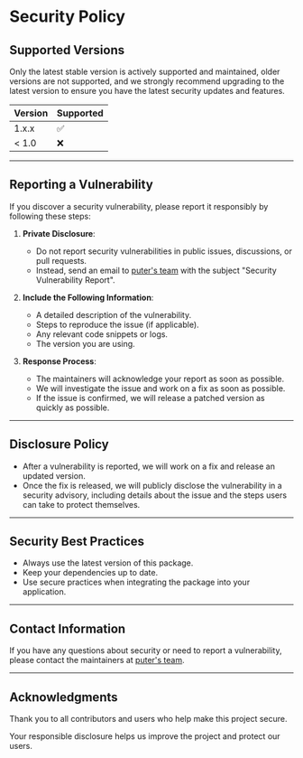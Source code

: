 # Security Policy

## Supported Versions

Only the latest stable version is actively supported and maintained, older versions are not supported, and we strongly recommend upgrading to the latest version to ensure you have the latest security updates and features.

| Version | Supported          |
| ------- | ------------------ |
| 1.x.x   | :white_check_mark: |
| < 1.0   | :x:                |

---

## Reporting a Vulnerability

If you discover a security vulnerability, please report it responsibly by following these steps:

1. **Private Disclosure**:
   - Do not report security vulnerabilities in public issues, discussions, or pull requests.
   - Instead, send an email to [puter's team](mailto:hey@puter.com) with the subject "Security Vulnerability Report".

2. **Include the Following Information**:
   - A detailed description of the vulnerability.
   - Steps to reproduce the issue (if applicable).
   - Any relevant code snippets or logs.
   - The version you are using.

3. **Response Process**:
   - The maintainers will acknowledge your report as soon as possible.
   - We will investigate the issue and work on a fix as soon as possible.
   - If the issue is confirmed, we will release a patched version as quickly as possible.

---

## Disclosure Policy

- After a vulnerability is reported, we will work on a fix and release an updated version.
- Once the fix is released, we will publicly disclose the vulnerability in a security advisory, including details about the issue and the steps users can take to protect themselves.

---

## Security Best Practices

- Always use the latest version of this package.
- Keep your dependencies up to date.
- Use secure practices when integrating the package into your application.

---

## Contact Information

If you have any questions about security or need to report a vulnerability, please contact the maintainers at [puter's team](mailto:hey@puter.com).

---

## Acknowledgments

Thank you to all contributors and users who help make this project secure.

Your responsible disclosure helps us improve the project and protect our users.
